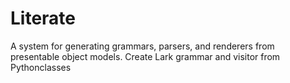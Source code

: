 # Literate

A system for generating grammars, parsers, and renderers from presentable object models.
Create Lark grammar and visitor from Pythonclasses
